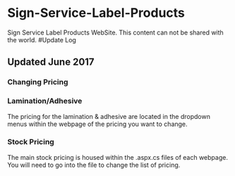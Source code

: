 # Sign-Service-Label-Products
Sign Service Label Products WebSite.
This content can not be shared with the world.
#Update Log
## Updated June 2017
### Changing Pricing
### Lamination/Adhesive
The pricing for the lamination & adhesive are located in the dropdown menus within the webpage of the pricing you want to change.

### Stock Pricing
The main stock pricing is housed within the .aspx.cs files of each webpage. You will need to go into the file to change the list of pricing.
